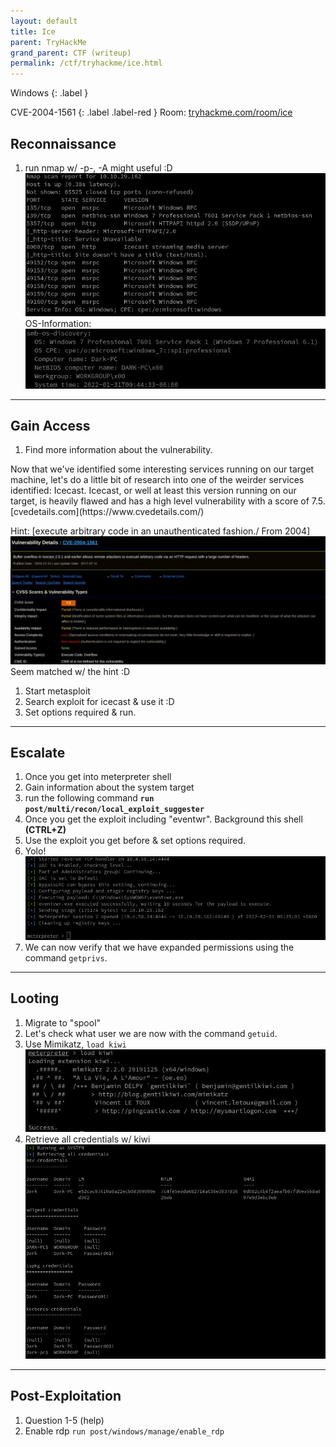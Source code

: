 ```yaml
---
layout: default
title: Ice
parent: TryHackMe
grand_parent: CTF (writeup)
permalink: /ctf/tryhackme/ice.html
---
```

Windows
{: .label }

CVE-2004-1561
{: .label .label-red }
Room: [tryhackme.com/room/ice](https://tryhackme.com/room/ice)

## Reconnaissance
1. run nmap w/ -p-, -A might useful :D
![ice-scan](/images/ice00.jpg)
OS-Information:
![ice-os](/images/ice01.jpg)

___
## Gain Access
1. Find more information about the vulnerability.
<div class="code-example" markdown="1">
Now that we've identified some interesting services running on our target machine, let's do a little bit of research into one of the weirder services identified: Icecast. Icecast, or well at least this version running on our target, is heavily flawed and has a high level vulnerability with a score of 7.5.
[cvedetails.com](https://www.cvedetails.com/)
</div>

Hint: [execute arbitrary code in an unauthenticated fashion./ From 2004]
![ice-cve](/images/ice02.jpg)
Seem matched w/ the hint :D

1. Start metasploit
1. Search exploit for icecast & use it :D
1. Set options required & run.

___
## Escalate
1. Once you get into meterpreter shell
1. Gain information about the system target
1. run the following command **`run post/multi/recon/local_exploit_suggester`**
1. Once you get the exploit including "eventwr". Background this shell **(CTRL+Z)**
1. Use the exploit you get before & set options required.
1. Yolo!
![ice-privec](/images/ice03.jpg)
1. We can now verify that we have expanded permissions using the command `getprivs`.

___
## Looting
1. Migrate to "spool"
1. Let's check what user we are now with the command `getuid`.
1. Use Mimikatz, `load kiwi`
![ice-kiwi](/images/ice04.jpg)
1. Retrieve all credentials w/ kiwi
![ice_creds](/images/ice05.jpg)

---
## Post-Exploitation
1. Question 1-5 (help)
1. Enable rdp `run post/windows/manage/enable_rdp`
